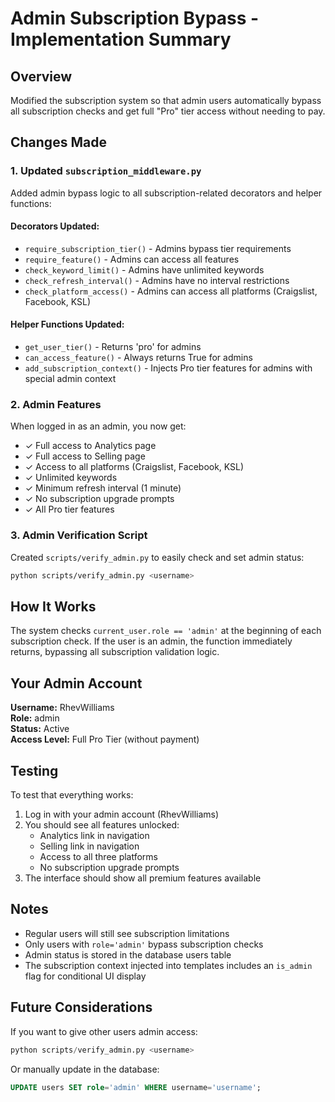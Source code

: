# Admin Subscription Bypass - Implementation Summary

## Overview
Modified the subscription system so that admin users automatically bypass all subscription checks and get full "Pro" tier access without needing to pay.

## Changes Made

### 1. Updated `subscription_middleware.py`

Added admin bypass logic to all subscription-related decorators and helper functions:

#### Decorators Updated:
- `require_subscription_tier()` - Admins bypass tier requirements
- `require_feature()` - Admins can access all features
- `check_keyword_limit()` - Admins have unlimited keywords
- `check_refresh_interval()` - Admins have no interval restrictions
- `check_platform_access()` - Admins can access all platforms (Craigslist, Facebook, KSL)

#### Helper Functions Updated:
- `get_user_tier()` - Returns 'pro' for admins
- `can_access_feature()` - Always returns True for admins
- `add_subscription_context()` - Injects Pro tier features for admins with special admin context

### 2. Admin Features

When logged in as an admin, you now get:
- ✓ Full access to Analytics page
- ✓ Full access to Selling page
- ✓ Access to all platforms (Craigslist, Facebook, KSL)
- ✓ Unlimited keywords
- ✓ Minimum refresh interval (1 minute)
- ✓ No subscription upgrade prompts
- ✓ All Pro tier features

### 3. Admin Verification Script

Created `scripts/verify_admin.py` to easily check and set admin status:

```bash
python scripts/verify_admin.py <username>
```

## How It Works

The system checks `current_user.role == 'admin'` at the beginning of each subscription check. If the user is an admin, the function immediately returns, bypassing all subscription validation logic.

## Your Admin Account

**Username:** RhevWilliams  
**Role:** admin  
**Status:** Active  
**Access Level:** Full Pro Tier (without payment)

## Testing

To test that everything works:

1. Log in with your admin account (RhevWilliams)
2. You should see all features unlocked:
   - Analytics link in navigation
   - Selling link in navigation
   - Access to all three platforms
   - No subscription upgrade prompts
3. The interface should show all premium features available

## Notes

- Regular users will still see subscription limitations
- Only users with `role='admin'` bypass subscription checks
- Admin status is stored in the database users table
- The subscription context injected into templates includes an `is_admin` flag for conditional UI display

## Future Considerations

If you want to give other users admin access:
```python
python scripts/verify_admin.py <username>
```

Or manually update in the database:
```sql
UPDATE users SET role='admin' WHERE username='username';
```

